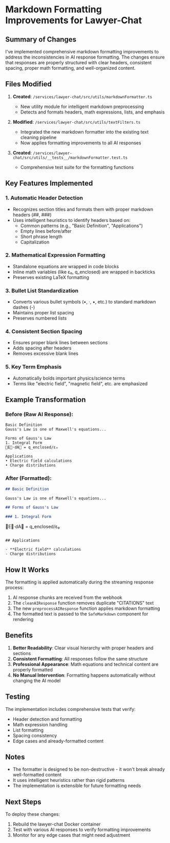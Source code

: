 # Markdown Formatting Improvements for Lawyer-Chat

## Summary of Changes

I've implemented comprehensive markdown formatting improvements to address the inconsistencies in AI response formatting. The changes ensure that responses are properly structured with clear headers, consistent spacing, proper math formatting, and well-organized content.

## Files Modified

1. **Created**: `/services/lawyer-chat/src/utils/markdownFormatter.ts`
   - New utility module for intelligent markdown preprocessing
   - Detects and formats headers, math expressions, lists, and emphasis

2. **Modified**: `/services/lawyer-chat/src/utils/textFilters.ts`
   - Integrated the new markdown formatter into the existing text cleaning pipeline
   - Now applies formatting improvements to all AI responses

3. **Created**: `/services/lawyer-chat/src/utils/__tests__/markdownFormatter.test.ts`
   - Comprehensive test suite for the formatting functions

## Key Features Implemented

### 1. **Automatic Header Detection**
- Recognizes section titles and formats them with proper markdown headers (##, ###)
- Uses intelligent heuristics to identify headers based on:
  - Common patterns (e.g., "Basic Definition", "Applications")
  - Empty lines before/after
  - Short phrase length
  - Capitalization

### 2. **Mathematical Expression Formatting**
- Standalone equations are wrapped in code blocks
- Inline math variables (like ε₀, q_enclosed) are wrapped in backticks
- Preserves existing LaTeX formatting

### 3. **Bullet List Standardization**
- Converts various bullet symbols (•, ·, ▪, etc.) to standard markdown dashes (-)
- Maintains proper list spacing
- Preserves numbered lists

### 4. **Consistent Section Spacing**
- Ensures proper blank lines between sections
- Adds spacing after headers
- Removes excessive blank lines

### 5. **Key Term Emphasis**
- Automatically bolds important physics/science terms
- Terms like "electric field", "magnetic field", etc. are emphasized

## Example Transformation

### Before (Raw AI Response):
```
Basic Definition
Gauss's Law is one of Maxwell's equations...

Forms of Gauss's Law
1. Integral Form
∮E⃗·dA⃗ = q_enclosed/ε₀

Applications
• Electric field calculations
• Charge distributions
```

### After (Formatted):
```markdown
## Basic Definition

Gauss's Law is one of Maxwell's equations...

## Forms of Gauss's Law

### 1. Integral Form

```
∮E⃗·dA⃗ = q_enclosed/ε₀
```

## Applications

- **Electric field** calculations
- Charge distributions
```

## How It Works

The formatting is applied automatically during the streaming response process:

1. AI response chunks are received from the webhook
2. The `cleanAIResponse` function removes duplicate "CITATIONS" text
3. The new `preprocessAIResponse` function applies markdown formatting
4. The formatted text is passed to the `SafeMarkdown` component for rendering

## Benefits

1. **Better Readability**: Clear visual hierarchy with proper headers and sections
2. **Consistent Formatting**: All responses follow the same structure
3. **Professional Appearance**: Math equations and technical content are properly formatted
4. **No Manual Intervention**: Formatting happens automatically without changing the AI model

## Testing

The implementation includes comprehensive tests that verify:
- Header detection and formatting
- Math expression handling
- List formatting
- Spacing consistency
- Edge cases and already-formatted content

## Notes

- The formatter is designed to be non-destructive - it won't break already well-formatted content
- It uses intelligent heuristics rather than rigid patterns
- The implementation is extensible for future formatting needs

## Next Steps

To deploy these changes:
1. Rebuild the lawyer-chat Docker container
2. Test with various AI responses to verify formatting improvements
3. Monitor for any edge cases that might need adjustment